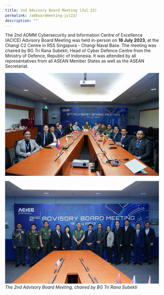 ```yaml
---
title: 2nd Advisory Board Meeting (Jul 23)
permalink: /adboardmeeting-jul23/
description: ""
---
```

The 2nd ADMM Cybersecurity and Information Centre of Excellence (ACICE) Advisory Board Meeting was held in-person on **18 July 2023**, at the Changi C2 Centre in RSS Singapura - Changi Naval Base. The meeting was chaired by BG Tri Rana Subekti, Head of Cyber Defence Centre from the Ministry of Defence, Republic of Indonesia. It was attended by all representatives from all ASEAN Member States as well as the ASEAN Secretariat.

![](/images/adboard1.jpg)

![](/images/adboard2.jpg)
*The 2nd Advisory Board Meeting, chaired by BG Tri Rana Subekti*

